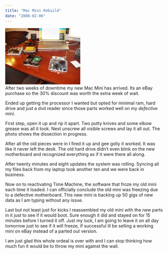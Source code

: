 ```yaml
---
title: "Mac Mini Rebuild"
date: "2008-02-06"
---
```


[![Mac Mini Rebuild](/images/2244922251_301baa856f_m.jpg)](http://www.flickr.com/photos/dorkstyle/2244922251/ "Mac Mini Rebuild by Nick DeNardis, on Flickr")  
After two weeks of downtime my new Mac Mini has arrived. Its an eBay purchase so the 30% discount was worth the extra week of wait.

Ended up getting the processor I wanted but opted for minimal ram, hard drive and just a dvd reader since those parts worked well on my _defective_ mini.

First step, open it up and rip it apart. Two putty knives and some elbow grease was all it took. Next unscrew all visible screws and lay it all out. The photo shows the dissection in progress.

After all the old pieces were in I fired it up and gee golly it worked. It was like it never left the desk. The old hard drive didn’t even blink on the new motherboard and recognized everything as if it were there all along.

After twenty minutes and eight updates the system was rolling. Syncing all my files back from my laptop took another ten and we were back in business.

Now on to reactivating Time Machine, the software that froze my old mini each time it loaded. I can officially conclude the old mini was freezing due to a defective motherboard. This new mini is backing up 50 gigs of new data as I am typing without any issue.

Last but not least just for kicks I reassembled my old mini with the new parts in it just to see if it would boot. Sure enough it did and stayed on for 15 minutes before I turned it off. Just my luck, I am going to leave it on all day tomorrow just to see if it will freeze, if successful ill be selling a working mini on eBay instead of a parted out version.

I am just glad this whole ordeal is over with and I can stop thinking how much fun it would be to throw my mini against the wall.
